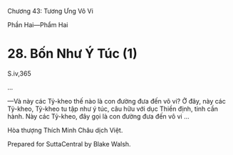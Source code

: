  

Chương 43: Tương Ưng Vô Vi

Phần Hai—Phẩm Hai

# 28\. Bốn Như Ý Túc (1)

S.iv,365

…

—Và này các Tỷ-kheo thế nào là con đường đưa đến vô vi? Ở đây, này các Tỷ-kheo, Tỷ-kheo tu tập như ý túc, câu hữu với dục Thiền định, tinh cần hành. Này các Tỷ-kheo, đây gọi là con đường đưa đến vô vi …

Hòa thượng Thích Minh Châu dịch Việt.

Prepared for SuttaCentral by Blake Walsh.